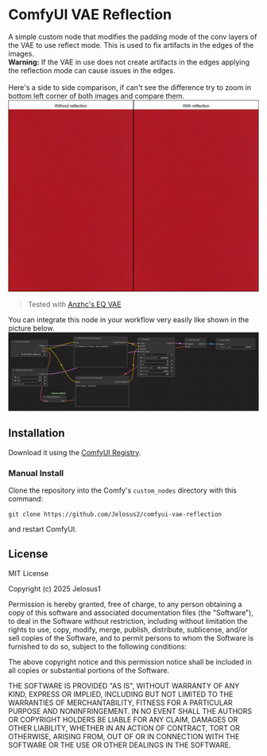 # ComfyUI VAE Reflection

A simple custom node that modifies the padding mode of the conv layers of the VAE to use reflect mode. This is used to fix artifacts in the edges of the images.
<br/>
**Warning:** If the VAE in use does not create artifacts in the edges applying the reflection mode can cause issues in the edges.
<br/>
<br/>
Here's a side to side comparison, if can't see the difference try to zoom in bottom left corner of both images and compare them.
![comparison](./images/comparison.png)
> Tested with [Anzhc's EQ VAE](https://huggingface.co/Anzhc/MS-LC-EQ-D-VR_VAE)

You can integrate this node in your workflow very easily like shown in the picture below.
![workflow](./images/example_workflow.png)

## Installation
Download it using the [ComfyUI Registry](https://registry.comfy.org/nodes/comfyui-vae-reflection).

### Manual Install
Clone the repository into the Comfy's `custom_nodes` directory with this command:
```
git clone https://github.com/Jelosus2/comfyui-vae-reflection
```
and restart ComfyUI.

## License

MIT License

Copyright (c) 2025 Jelosus1

Permission is hereby granted, free of charge, to any person obtaining a copy of this software and associated documentation files (the "Software"), to deal in the Software without restriction, including without limitation the rights to use, copy, modify, merge, publish, distribute, sublicense, and/or sell copies of the Software, and to permit persons to whom the Software is furnished to do so, subject to the following conditions:

The above copyright notice and this permission notice shall be included in all copies or substantial portions of the Software.

THE SOFTWARE IS PROVIDED "AS IS", WITHOUT WARRANTY OF ANY KIND, EXPRESS OR IMPLIED, INCLUDING BUT NOT LIMITED TO THE WARRANTIES OF MERCHANTABILITY, FITNESS FOR A PARTICULAR PURPOSE AND NONINFRINGEMENT. IN NO EVENT SHALL THE AUTHORS OR COPYRIGHT HOLDERS BE LIABLE FOR ANY CLAIM, DAMAGES OR OTHER LIABILITY, WHETHER IN AN ACTION OF CONTRACT, TORT OR OTHERWISE, ARISING FROM, OUT OF OR IN CONNECTION WITH THE SOFTWARE OR THE USE OR OTHER DEALINGS IN THE SOFTWARE.